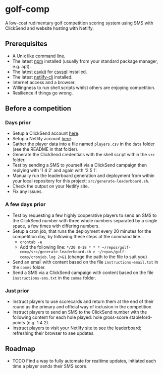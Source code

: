 # golf-comp

A low-cost rudimentary golf competition scoring system using SMS with ClickSend and website hosting with Netlify.

## Prerequisites

* A Unix like command line.
* The latest [npm](https://en.wikipedia.org/wiki/Npm) installed (usually from your standard package manager, e.g. apt).
* The latest [csvkit](https://csvkit.readthedocs.io/en/latest/) for [csvsql](https://csvkit.readthedocs.io/en/latest/scripts/csvsql.html) installed.
* The latest [netlify-cli](https://docs.netlify.com/cli/get-started/) installed.
* Internet access and a browser.
* Willingness to run shell scripts whilst others are enjoying competition.
* Resilience if things go wrong.


## Before a competition

### Days prior

* Setup a ClickSend account [here](https://clicksend.com).
* Setup a Netlify account [here](https://netlify.com).
* Gather the player data into a file named `players.csv` in the `data` folder (see the README in that folder).
* Generate the ClickSend credentials with the shell script within the `src` folder.
* Test by sending a SMS to yourself via a ClickSend campaign then replying with '1 4 2' and again with '2 5 1'.
* Manually run the leaderboard generation and deployment from within your local repository for this project: `src/generate-leaderboard.sh`.
* Check the output on your Netlify site.
* Fix any issues.

### A few days prior

* Test by requesting a few highly cooperative players to send an SMS to the ClickSend number with three whole numbers separated by a single space, a few times with differing numbers.
* Setup a cron job, that runs the deployment every 20 minutes for the competition day, by following these steps at the command line...
    * `crontab -e`
    * Add the following line: `*/20 8-18 * * * ~/repos/golf-comp/src/generate-leaderboard.sh > ~/repos/golf-comp/cronjob.log 2>&1` (change the path to the file to suit you)
* Send an email with content based on the file `instructions-email.txt` in the `comms` folder.
* Send a SMS via a ClickSend campaign with content based on the file `instructions-sms.txt` in the `comms` folder.

### Just prior

* Instruct players to use scorecards and return them at the end of their round as the primary and official way of inclusion in the competition.
* Instruct players to send an SMS to the ClickSend number with the following content for each hole played: hole gross-score stableford-points (e.g. 1 4 2).
* Instruct players to visit your Netlify site to see the leaderboard; refreshing their browser to see updates.


## Roadmap

* TODO Find a way to fully automate for realtime updates, initiated each time a player sends their SMS score.

